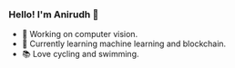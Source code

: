 ### Hello! I'm Anirudh 👋

- 🚀 Working on computer vision.
- 🌱 Currently learning machine learning and blockchain.
- 📚 Love cycling and swimming.
